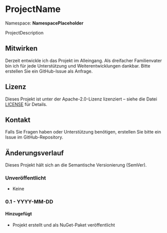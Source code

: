 # ProjectName

Namespace: **NamespacePlaceholder**

ProjectDescription

## Mitwirken

Derzeit entwickle ich das Projekt im Alleingang. Als dreifacher Familienvater bin ich für jede Unterstützung und Weiterentwicklungen dankbar. Bitte erstellen Sie ein GitHub-Issue als Anfrage.

## Lizenz

Dieses Projekt ist unter der Apache-2.0-Lizenz lizenziert – siehe die Datei [LICENSE](LICENSE) für Details.

## Kontakt

Falls Sie Fragen haben oder Unterstützung benötigen, erstellen Sie bitte ein Issue im GitHub-Repository.

## Änderungsverlauf

Dieses Projekt hält sich an die Semantische Versionierung (SemVer).

### Unveröffentlicht

- Keine

### 0.1 - YYYY-MM-DD

#### Hinzugefügt

- Projekt erstellt und als NuGet-Paket veröffentlicht
